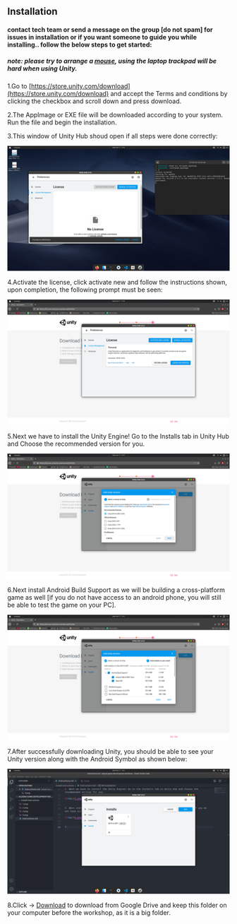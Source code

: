 ## Installation

#### contact tech team or send a message on the group [do not spam] for issues in installation or if you want someone to guide you while installing.. follow the below steps to get started:

##### note: please try to arrange a [mouse](https://en.wikipedia.org/wiki/Computer_mouse#/media/File:3-Tasten-Maus_Microsoft.jpg), using the laptop trackpad will be hard when using Unity.

1.Go to [https://store.unity.com/download](https://store.unity.com/download) and accept the Terms and conditions by clicking the checkbox and scroll down and press download.

2.The AppImage or EXE file will be downloaded according to your system. Run the file and begin the installation.

3.This window of Unity Hub shoud open if all steps were done correctly:

![img](1.png)

4.Activate the license, click activate new and follow the instructions shown, upon completion, the following prompt must be seen:

![img](2.png)

5.Next we have to install the Unity Engine! Go to the Installs tab in Unity Hub and Choose the recommended version for you. 

![img](3.png)


6.Next install Android Build Support as we will be building a cross-platform game as well [if you do not have access to an android phone, you will still be able to test the game on your PC].

![img](4.png)


7.After successfully downloading Unity, you should be able to see your Unity version along with the Android Symbol as shown below:

![img](5.png)

8.Click -> [Download](https://drive.google.com/drive/folders/11BpjfM4v_mwxf6Ecs3Bgrwwq2EjnuOia?usp=sharing) to download from Google Drive and keep this folder on your computer before the workshop, as it is a big folder.
